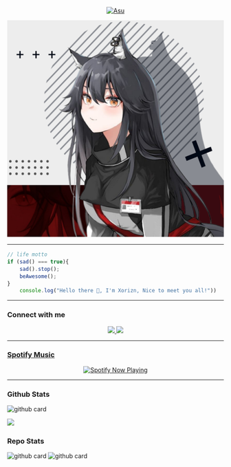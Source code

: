 <p align="center">
  <a href="https://github.com/Xorizn"><img src="http://readme-typing-svg.herokuapp.com?color=b82323&center=true&vCenter=true&multiline=false&lines=My+Name+Xorizn;I+Learn+Html+And+Javascript;I+Am+16+Years+Old;I+live+In+Indonesia;Don't+bully+me+≧▽≦" alt="Asu">
</p>
<img src="https://github.com/Xorizn/Xorizn/blob/main/20220508_104814.jpg" />

---

```javascript
// life motto
if (sad() === true){
    sad().stop();
    beAwesome();
}
    console.log("Hello there 👋, I'm Xorizn, Nice to meet you all!"))
```

-------

### Connect with me 
<p align="center">
  <a href="https://instagram.com/xorizn"><img src="https://img.shields.io/badge/Instagram-E4405F?style=for-the-badge&logo=instagram&logoColor=white"/> 
  <a href="https://wa.me/6281337541779"><img src="https://img.shields.io/badge/WhatsApp-25D366?style=for-the-badge&logo=whatsapp&logoColor=white" /><br>

  
------
### Spotify Music

<p align="center">
  <a href="https://open.spotify.com/track/4bNvS25ZVMCvLHEUV87mp4?si=yb1PaPVnRgiTYedy8r6i_g&utm_source=copy-link&context=spotify%3Aplaylist%3A37i9dQZF1EIVoBTSiHHsdx&dl_branch=1" target="_blank"><img src="https://now-playing-on-spotify.vercel.app/api/spotify" alt="Spotify Now Playing" width="350"/></a>
</p>

------
 
### Github Stats 

![github card](https://github-readme-stats.vercel.app/api?username=Xorizn&show_icons=true&theme=radical)

![](https://github-profile-summary-cards.vercel.app/api/cards/profile-details?username=Xorizn&theme=monokai)

### Repo Stats 

![github card](https://github-readme-stats.vercel.app/api/pin/?username=Xorizn&repo=bitch-bot&theme=dark)
![github card](https://github-readme-stats.vercel.app/api/pin/?username=Xorizn&repo=yuzzu-api&theme=dark)
